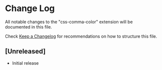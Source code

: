 # Change Log

All notable changes to the "css-comma-color" extension will be documented in this file.

Check [Keep a Changelog](http://keepachangelog.com/) for recommendations on how to structure this file.

## [Unreleased]

- Initial release